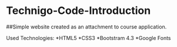 # Technigo-Code-Introduction

##Simple website created as an attachment to course application.

Used Technologies:
*HTML5
*CSS3
*Bootstram 4.3
*Google Fonts
